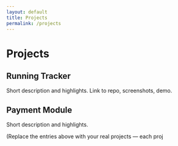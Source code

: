 ```yaml
---
layout: default
title: Projects
permalink: /projects
---
```


# Projects

## Running Tracker
Short description and highlights. Link to repo, screenshots, demo.

## Payment Module
Short description and highlights.

(Replace the entries above with your real projects — each proj